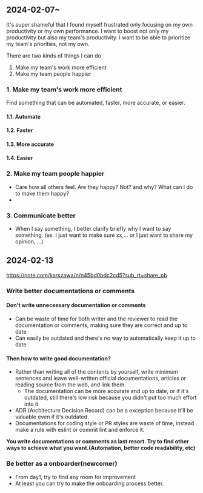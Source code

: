 ## 2024-02-07~

It's super shameful that I found myself frustrated only focusing on my own productivity or my own performance.
I want to boost not only my productivity but also my team's productivity.
I want to be able to prioritize my team's priorities, not my own.

There are two kinds of things I can do

1. Make my team's work more efficient
2. Make my team people happier

### 1. Make my team's work more efficient

Find something that can be automated, faster, more accurate, or easier.

#### 1.1. Automate

#### 1.2. Faster

#### 1.3. More accurate

#### 1.4. Easier

### 2. Make my team people happier

- Care how all others feel. Are they happy? Not? and why? What can I do to make them happy?
-

### 3. Communicate better

- When I say something, I better clarify briefly why I want to say something. (ex. I just want to make sure xx,... or I just want to share my opinion, ...)

## 2024-02-13

https://note.com/karszawa/n/n45bd0bdc2cd5?sub_rt=share_pb

### Write better documentations or comments

#### Don't write unnecessary documentation or comments

- Can be waste of time for both writer and the reviewer to read the documentation or comments, making sure they are correct and up to date
- Can easily be outdated and there's no way to automatically keep it up to date

#### Then how to write good documentation?

- Rather than writing all of the contents by yourself, write minimum sentences and leave well-written official documentations, articles or reading source from the web, and link them.
  - The documentation can be more accurate and up to date, or if it's outdated, still there's low risk because you didn't put too much effort into it
- ADR (Architecture Decision Record) can be a exception because it'll be valuable even if it's outdated.
- Documentations for coding style or PR styles are waste of time, instead make a rule with eslint or commit lint and enforce it.

**You write documentations or comments as last resort. Try to find other ways to achieve what you want.(Automation, better code readability, etc)**

### Be better as a onboarder(newcomer)

- From day1, try to find any room for improvement
- At least you can try to make the onboarding process better.
